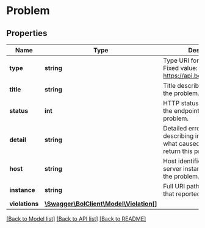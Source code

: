 # Problem

## Properties
Name | Type | Description | Notes
------------ | ------------- | ------------- | -------------
**type** | **string** | Type URI for this problem. Fixed value: https://api.bol.com/problems. | [optional] 
**title** | **string** | Title describing the nature of the problem. | [optional] 
**status** | **int** | HTTP status returned from the endpoint causing the problem. | [optional] 
**detail** | **string** | Detailed error message describing in additional detail what caused the service to return this problem. | [optional] 
**host** | **string** | Host identifier describing the server instance that reported the problem. | [optional] 
**instance** | **string** | Full URI path of the resource that reported the problem. | [optional] 
**violations** | [**\Swagger\BolClient\Model\Violation[]**](Violation.md) |  | [optional] 

[[Back to Model list]](../README.md#documentation-for-models) [[Back to API list]](../README.md#documentation-for-api-endpoints) [[Back to README]](../README.md)


